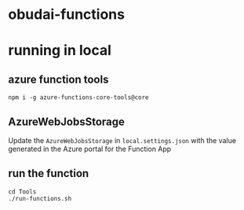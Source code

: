 # obudai-functions

# running in local

## azure function tools

```
npm i -g azure-functions-core-tools@core
```

## AzureWebJobsStorage

Update the `AzureWebJobsStorage` in `local.settings.json` with the value generated in the Azure portal for the Function App

## run the function

```
cd Tools
./run-functions.sh
```
